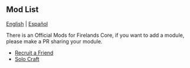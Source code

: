 ## Mod List

[English](https://github.com/FirelandsProject/modules-list/blob/main/README.MD) | [Español](https://github.com/FirelandsProject/modules-list/blob/main/README-ES.MD)

There is an Official Mods for Firelands Core, if you want to add a module, please make a PR sharing your module.

- [Recruit a Friend](https://github.com/FirelandsProject/mod-recruit-a-friend)
- [Solo Craft](https://github.com/FirelandsProject/mod-SoloCraft-Cata)

